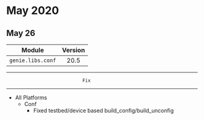 May 2020
========

May 26
------

| Module                  | Version       |
| ------------------------|:-------------:|
| ``genie.libs.conf``     | 20.5          |


--------------------------------------------------------------------------------
                                Fix
--------------------------------------------------------------------------------
* All Platforms
    * Conf
        * Fixed testbed/device based build_config/build_unconfig

